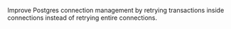 Improve Postgres connection management by retrying transactions inside connections instead of retrying entire connections.